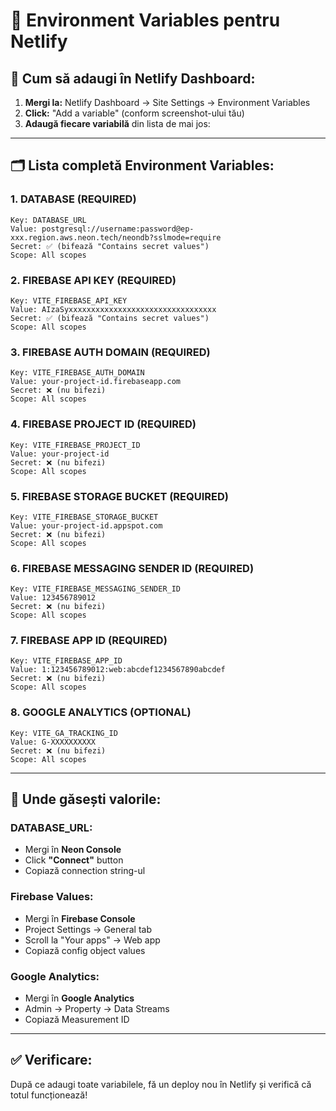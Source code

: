 # 🔑 Environment Variables pentru Netlify

## 📝 **Cum să adaugi în Netlify Dashboard:**

1. **Mergi la:** Netlify Dashboard → Site Settings → Environment Variables
2. **Click:** "Add a variable" (conform screenshot-ului tău)
3. **Adaugă fiecare variabilă** din lista de mai jos:

---

## 🗂️ **Lista completă Environment Variables:**

### **1. DATABASE (REQUIRED)**
```
Key: DATABASE_URL
Value: postgresql://username:password@ep-xxx.region.aws.neon.tech/neondb?sslmode=require
Secret: ✅ (bifează "Contains secret values")
Scope: All scopes
```

### **2. FIREBASE API KEY (REQUIRED)**
```
Key: VITE_FIREBASE_API_KEY
Value: AIzaSyxxxxxxxxxxxxxxxxxxxxxxxxxxxxxxxxx
Secret: ✅ (bifează "Contains secret values")
Scope: All scopes
```

### **3. FIREBASE AUTH DOMAIN (REQUIRED)**
```
Key: VITE_FIREBASE_AUTH_DOMAIN
Value: your-project-id.firebaseapp.com
Secret: ❌ (nu bifezi)
Scope: All scopes
```

### **4. FIREBASE PROJECT ID (REQUIRED)**
```
Key: VITE_FIREBASE_PROJECT_ID
Value: your-project-id
Secret: ❌ (nu bifezi)
Scope: All scopes
```

### **5. FIREBASE STORAGE BUCKET (REQUIRED)**
```
Key: VITE_FIREBASE_STORAGE_BUCKET
Value: your-project-id.appspot.com
Secret: ❌ (nu bifezi)
Scope: All scopes
```

### **6. FIREBASE MESSAGING SENDER ID (REQUIRED)**
```
Key: VITE_FIREBASE_MESSAGING_SENDER_ID
Value: 123456789012
Secret: ❌ (nu bifezi)
Scope: All scopes
```

### **7. FIREBASE APP ID (REQUIRED)**
```
Key: VITE_FIREBASE_APP_ID
Value: 1:123456789012:web:abcdef1234567890abcdef
Secret: ❌ (nu bifezi)
Scope: All scopes
```

### **8. GOOGLE ANALYTICS (OPTIONAL)**
```
Key: VITE_GA_TRACKING_ID
Value: G-XXXXXXXXXX
Secret: ❌ (nu bifezi)
Scope: All scopes
```

---

## 🎯 **Unde găsești valorile:**

### **DATABASE_URL:**
- Mergi în **Neon Console**
- Click **"Connect"** button
- Copiază connection string-ul

### **Firebase Values:**
- Mergi în **Firebase Console**
- Project Settings → General tab
- Scroll la "Your apps" → Web app
- Copiază config object values

### **Google Analytics:**
- Mergi în **Google Analytics**
- Admin → Property → Data Streams
- Copiază Measurement ID

---

## ✅ **Verificare:**
După ce adaugi toate variabilele, fă un deploy nou în Netlify și verifică că totul funcționează!
